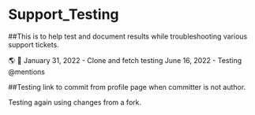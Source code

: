 # Support_Testing

##This is to help test and document results while troubleshooting various support tickets.

🌎 🌠
January 31, 2022 - Clone and fetch testing
June 16, 2022 - Testing @mentions

##Testing link to commit from profile page when committer is not author.

Testing again using changes from a fork.

